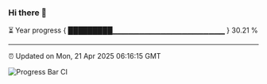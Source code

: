 ### Hi there 👋

⏳ Year progress { █████████▁▁▁▁▁▁▁▁▁▁▁▁▁▁▁▁▁▁▁▁▁ } 30.21 %

---

⏰ Updated on Mon, 21 Apr 2025 06:16:15 GMT

![Progress Bar CI](https://github.com/Shyam-Makwana/GitHub-Actions-Demo/workflows/Progress%20Bar%20CI/badge.svg)
